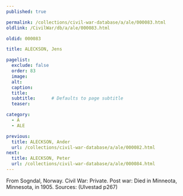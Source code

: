 ```yaml
---
published: true

permalink: /collections/civil-war-database/a/ale/000083.html
oldlink: /CivilWar/db/a/ale/000083.html

oldid: 000083

title: ALECKSON, Jens

pagelist:
  exclude: false
  order: 83
  image: 
  alt:
  caption:
  title:
  subtitle:      # Defaults to page subtitle
  teaser:

category: 
  - A 
  - ALE

previous:
  title: ALECKSON, Ander
  url: /collections/civil-war-database/a/ale/000082.html  
next:
  title: ALECKSON, Peter
  url: /collections/civil-war-database/a/ale/000084.html   
---
```

From Sogndal, Norway. Civil War: Private. Post war: Died in Minneota, Minnesota, in 1905. Sources: (Ulvestad p267)